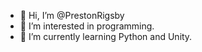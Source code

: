 - 👋 Hi, I’m @PrestonRigsby
- 👀 I’m interested in programming.
- 🌱 I’m currently learning Python and Unity.
